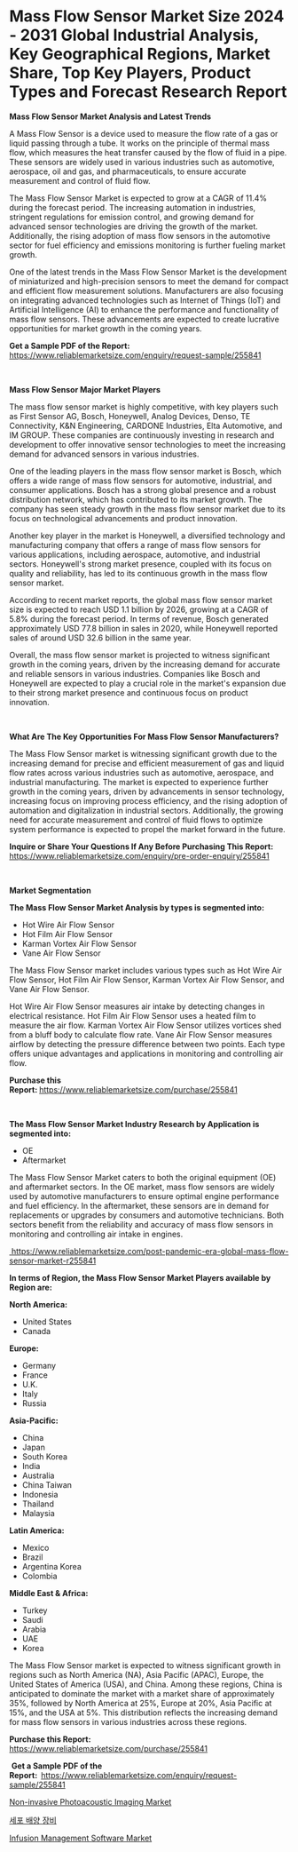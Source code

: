 <p><h1>Mass Flow Sensor Market Size 2024 - 2031 Global Industrial Analysis, Key Geographical Regions, Market Share, Top Key Players, Product Types and Forecast Research Report</h1></p><p><strong>Mass Flow Sensor Market Analysis and Latest Trends</strong></p>
<p><p>A Mass Flow Sensor is a device used to measure the flow rate of a gas or liquid passing through a tube. It works on the principle of thermal mass flow, which measures the heat transfer caused by the flow of fluid in a pipe. These sensors are widely used in various industries such as automotive, aerospace, oil and gas, and pharmaceuticals, to ensure accurate measurement and control of fluid flow.</p><p>The Mass Flow Sensor Market is expected to grow at a CAGR of 11.4% during the forecast period. The increasing automation in industries, stringent regulations for emission control, and growing demand for advanced sensor technologies are driving the growth of the market. Additionally, the rising adoption of mass flow sensors in the automotive sector for fuel efficiency and emissions monitoring is further fueling market growth.</p><p>One of the latest trends in the Mass Flow Sensor Market is the development of miniaturized and high-precision sensors to meet the demand for compact and efficient flow measurement solutions. Manufacturers are also focusing on integrating advanced technologies such as Internet of Things (IoT) and Artificial Intelligence (AI) to enhance the performance and functionality of mass flow sensors. These advancements are expected to create lucrative opportunities for market growth in the coming years.</p></p>
<p><strong>Get a Sample PDF of the Report:&nbsp;</strong> <a href="https://www.reliablemarketsize.com/enquiry/request-sample/255841">https://www.reliablemarketsize.com/enquiry/request-sample/255841</a></p>
<p>&nbsp;</p>
<p><strong>Mass Flow Sensor Major Market Players</strong></p>
<p><p>The mass flow sensor market is highly competitive, with key players such as First Sensor AG, Bosch, Honeywell, Analog Devices, Denso, TE Connectivity, K&N Engineering, CARDONE Industries, Elta Automotive, and IM GROUP. These companies are continuously investing in research and development to offer innovative sensor technologies to meet the increasing demand for advanced sensors in various industries.</p><p>One of the leading players in the mass flow sensor market is Bosch, which offers a wide range of mass flow sensors for automotive, industrial, and consumer applications. Bosch has a strong global presence and a robust distribution network, which has contributed to its market growth. The company has seen steady growth in the mass flow sensor market due to its focus on technological advancements and product innovation.</p><p>Another key player in the market is Honeywell, a diversified technology and manufacturing company that offers a range of mass flow sensors for various applications, including aerospace, automotive, and industrial sectors. Honeywell's strong market presence, coupled with its focus on quality and reliability, has led to its continuous growth in the mass flow sensor market.</p><p>According to recent market reports, the global mass flow sensor market size is expected to reach USD 1.1 billion by 2026, growing at a CAGR of 5.8% during the forecast period. In terms of revenue, Bosch generated approximately USD 77.8 billion in sales in 2020, while Honeywell reported sales of around USD 32.6 billion in the same year.</p><p>Overall, the mass flow sensor market is projected to witness significant growth in the coming years, driven by the increasing demand for accurate and reliable sensors in various industries. Companies like Bosch and Honeywell are expected to play a crucial role in the market's expansion due to their strong market presence and continuous focus on product innovation.</p></p>
<p>&nbsp;</p>
<p><strong>What Are The Key Opportunities For Mass Flow Sensor Manufacturers?</strong></p>
<p><p>The Mass Flow Sensor market is witnessing significant growth due to the increasing demand for precise and efficient measurement of gas and liquid flow rates across various industries such as automotive, aerospace, and industrial manufacturing. The market is expected to experience further growth in the coming years, driven by advancements in sensor technology, increasing focus on improving process efficiency, and the rising adoption of automation and digitalization in industrial sectors. Additionally, the growing need for accurate measurement and control of fluid flows to optimize system performance is expected to propel the market forward in the future.</p></p>
<p><strong>Inquire or Share Your Questions If Any Before Purchasing This Report:</strong> <a href="https://www.reliablemarketsize.com/enquiry/pre-order-enquiry/255841">https://www.reliablemarketsize.com/enquiry/pre-order-enquiry/255841</a></p>
<p>&nbsp;</p>
<p><strong>Market Segmentation</strong></p>
<p><strong>The Mass Flow Sensor Market Analysis by types is segmented into:</strong></p>
<p><ul><li>Hot Wire Air Flow Sensor</li><li>Hot Film Air Flow Sensor</li><li>Karman Vortex Air Flow Sensor</li><li>Vane Air Flow Sensor</li></ul></p>
<p><p>The Mass Flow Sensor market includes various types such as Hot Wire Air Flow Sensor, Hot Film Air Flow Sensor, Karman Vortex Air Flow Sensor, and Vane Air Flow Sensor. </p><p>Hot Wire Air Flow Sensor measures air intake by detecting changes in electrical resistance. Hot Film Air Flow Sensor uses a heated film to measure the air flow. Karman Vortex Air Flow Sensor utilizes vortices shed from a bluff body to calculate flow rate. Vane Air Flow Sensor measures airflow by detecting the pressure difference between two points. Each type offers unique advantages and applications in monitoring and controlling air flow.</p></p>
<p><strong>Purchase this Report:&nbsp;</strong><a href="https://www.reliablemarketsize.com/purchase/255841">https://www.reliablemarketsize.com/purchase/255841</a></p>
<p>&nbsp;</p>
<p><strong>The Mass Flow Sensor Market Industry Research by Application is segmented into:</strong></p>
<p><ul><li>OE</li><li>Aftermarket</li></ul></p>
<p><p>The Mass Flow Sensor Market caters to both the original equipment (OE) and aftermarket sectors. In the OE market, mass flow sensors are widely used by automotive manufacturers to ensure optimal engine performance and fuel efficiency. In the aftermarket, these sensors are in demand for replacements or upgrades by consumers and automotive technicians. Both sectors benefit from the reliability and accuracy of mass flow sensors in monitoring and controlling air intake in engines.</p></p>
<p><a href="https://www.reliablemarketsize.com/post-pandemic-era-global-mass-flow-sensor-market-r255841">&nbsp;https://www.reliablemarketsize.com/post-pandemic-era-global-mass-flow-sensor-market-r255841</a></p>
<p><strong>In terms of Region, the Mass Flow Sensor Market Players available by Region are:</strong></p>
<p>
    <p> <strong> North America: </strong>
        <ul>
            <li>United States</li>
            <li>Canada</li>
        </ul>
        </p> 
    <p> <strong> Europe: </strong>
        <ul>
            <li>Germany</li>
            <li>France</li>
            <li>U.K.</li>
            <li>Italy</li>
            <li>Russia</li>
        </ul>
        </p> 
    <p> <strong> Asia-Pacific: </strong>
        <ul>
            <li>China</li>
            <li>Japan</li>
            <li>South Korea</li>
            <li>India</li>
            <li>Australia</li>
            <li>China Taiwan</li>
            <li>Indonesia</li>
            <li>Thailand</li>
            <li>Malaysia</li>
        </ul>
        </p> 
    <p> <strong> Latin America: </strong>
        <ul>
            <li>Mexico</li>
            <li>Brazil</li>
            <li>Argentina Korea</li>
            <li>Colombia</li>
        </ul>
        </p> 
    <p> <strong> Middle East & Africa: </strong>
        <ul>
            <li>Turkey</li>
            <li>Saudi</li>
            <li>Arabia</li>
            <li>UAE</li>
            <li>Korea</li>
        </ul>
    </p>
    </p>
<p><p>The Mass Flow Sensor market is expected to witness significant growth in regions such as North America (NA), Asia Pacific (APAC), Europe, the United States of America (USA), and China. Among these regions, China is anticipated to dominate the market with a market share of approximately 35%, followed by North America at 25%, Europe at 20%, Asia Pacific at 15%, and the USA at 5%. This distribution reflects the increasing demand for mass flow sensors in various industries across these regions.</p></p>
<p><strong>Purchase this Report: </strong><a href="https://www.reliablemarketsize.com/purchase/255841">https://www.reliablemarketsize.com/purchase/255841</a></p>
<p>&nbsp;<strong>Get a Sample PDF of the Report:&nbsp;&nbsp;</strong><a href="https://www.reliablemarketsize.com/enquiry/request-sample/255841">https://www.reliablemarketsize.com/enquiry/request-sample/255841</a></p>
<p><strong></strong></p>
<p><p><a href="https://medium.com/@pinkierau13/global-non-invasive-photoacoustic-imaging-market-trends-insights-into-growth-opportunities-and-04f80abdc5b0">Non-invasive Photoacoustic Imaging Market</a></p><p><a href="https://github.com/joannescott9078/Market-Research-Report-List-2/blob/main/53190472956.md">세포 배양 장비</a></p><p><a href="https://medium.com/@charlesporter2662/infusion-management-software-market-size-is-growing-at-cagr-of-10-4-b4c5275634f4">Infusion Management Software Market</a></p></p>